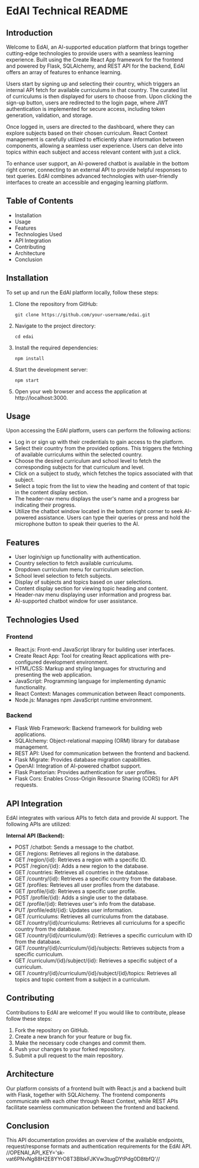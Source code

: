# EdAI Technical README

## Introduction
Welcome to EdAI, an AI-supported education platform that brings together cutting-edge technologies to provide users with a seamless learning experience. Built using the Create React App framework for the frontend and powered by Flask, SQLAlchemy, and REST API for the backend, EdAI offers an array of features to enhance learning.

Users start by signing up and selecting their country, which triggers an internal API fetch for available curriculums in that country. The curated list of curriculums is then displayed for users to choose from. Upon clicking the sign-up button, users are redirected to the login page, where JWT authentication is implemented for secure access, including token generation, validation, and storage.

Once logged in, users are directed to the dashboard, where they can explore subjects based on their chosen curriculum. React Context management is carefully utilized to efficiently share information between components, allowing a seamless user experience. Users can delve into topics within each subject and access relevant content with just a click.

To enhance user support, an AI-powered chatbot is available in the bottom right corner, connecting to an external API to provide helpful responses to text queries. EdAI combines advanced technologies with user-friendly interfaces to create an accessible and engaging learning platform.

## Table of Contents
- Installation
- Usage
- Features
- Technologies Used
- API Integration
- Contributing
- Architecture
- Conclusion

## Installation
To set up and run the EdAI platform locally, follow these steps:

1. Clone the repository from GitHub:
   ```
   git clone https://github.com/your-username/edai.git
   ```

2. Navigate to the project directory:
   ```
   cd edai
   ```

3. Install the required dependencies:
   ```
   npm install
   ```

4. Start the development server:
   ```
   npm start
   ```

5. Open your web browser and access the application at http://localhost:3000.

## Usage
Upon accessing the EdAI platform, users can perform the following actions:

- Log in or sign up with their credentials to gain access to the platform.
- Select their country from the provided options. This triggers the fetching of available curriculums within the selected country.
- Choose the desired curriculum and school level to fetch the corresponding subjects for that curriculum and level.
- Click on a subject to study, which fetches the topics associated with that subject.
- Select a topic from the list to view the heading and content of that topic in the content display section.
- The header-nav menu displays the user's name and a progress bar indicating their progress.
- Utilize the chatbot window located in the bottom right corner to seek AI-powered assistance. Users can type their queries or press and hold the microphone button to speak their queries to the AI.

## Features
- User login/sign up functionality with authentication.
- Country selection to fetch available curriculums.
- Dropdown curriculum menu for curriculum selection.
- School level selection to fetch subjects.
- Display of subjects and topics based on user selections.
- Content display section for viewing topic heading and content.
- Header-nav menu displaying user information and progress bar.
- AI-supported chatbot window for user assistance.

## Technologies Used
### Frontend
- React.js: Front-end JavaScript library for building user interfaces.
- Create React App: Tool for creating React applications with pre-configured development environment.
- HTML/CSS: Markup and styling languages for structuring and presenting the web application.
- JavaScript: Programming language for implementing dynamic functionality.
- React Context: Manages communication between React components.
- Node.js: Manages npm JavaScript runtime environment.

### Backend
- Flask Web Framework: Backend framework for building web applications.
- SQLAlchemy: Object-relational mapping (ORM) library for database management.
- REST API: Used for communication between the frontend and backend.
- Flask Migrate: Provides database migration capabilities.
- OpenAI: Integration of AI-powered chatbot support.
- Flask Praetorian: Provides authentication for user profiles.
- Flask Cors: Enables Cross-Origin Resource Sharing (CORS) for API requests.

## API Integration
EdAI integrates with various APIs to fetch data and provide AI support. The following APIs are utilized:

**Internal API (Backend):**
- POST /chatbot: Sends a message to the chatbot.
- GET /regions: Retrieves all regions in the database.
- GET /region/{id}: Retrieves a region with a specific ID.
- POST /region/{id}: Adds a new region to the database.
- GET /countries: Retrieves all countries in the database.
- GET /country/{id}: Retrieves a specific country from the database.
- GET /profiles: Retrieves all user profiles from the database.
- GET /profile/{id}: Retrieves a specific user profile.
- POST /profile/{id}: Adds a single user to the database.
- GET /profile/{id}: Retrieves user's info from the database.
- PUT /profile/edit/{id}: Updates user information.
- GET /curriculums: Retrieves all curriculums from the database.
- GET /country/{id}/curriculums: Retrieves all curriculums for a specific country from the database.
- GET /country/{id}/curriculum/{d}: Retrieves a specific curriculum with ID from the database.
- GET /country/{id}/curriculum/{id}/subjects: Retrieves subjects from a specific curriculum.
- GET /curriculum/{id}/subject/{id}: Retrieves a specific subject of a curriculum.
- GET /country/{id}/curriculum/{id}/subject/{id}/topics: Retrieves all topics and topic content from a subject in a curriculum.

## Contributing
Contributions to EdAI are welcome! If you would like to contribute, please follow these steps:

1. Fork the repository on GitHub.
2. Create a new branch for your feature or bug fix.
3. Make the necessary code changes and commit them.
4. Push your changes to your forked repository.
5. Submit a pull request to the main repository.


## Architecture
Our platform consists of a frontend built with React.js and a backend built with Flask, together with SQLAlchemy. The frontend components communicate with each other through React Context, while REST APIs facilitate seamless communication between the frontend and backend.

## Conclusion
This API documentation provides an overview of the available endpoints, request/response formats and authentication requirements for the EdAI API. //OPENAI_API_KEY='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'//

